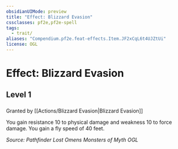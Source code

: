 ```yaml
---
obsidianUIMode: preview
title: "Effect: Blizzard Evasion"
cssclasses: pf2e,pf2e-spell
tags:
  - trait/
aliases: "Compendium.pf2e.feat-effects.Item.JF2xCqL6t4UJZtUi"
license: OGL
---
```

# Effect: Blizzard Evasion
## Level 1
### 






Granted by [[Actions/Blizzard Evasion|Blizzard Evasion]]

You gain resistance 10 to physical damage and weakness 10 to force damage. You gain a fly speed of 40 feet.

*Source: Pathfinder Lost Omens Monsters of Myth*
*OGL*